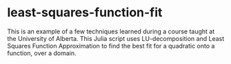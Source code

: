 # least-squares-function-fit

This is an example of a few techniques learned during a course taught at the University of Alberta. This Julia script uses LU-decomposition and Least Squares Function Approximation to find the best fit for a quadratic onto a function, over a domain.